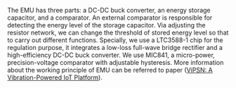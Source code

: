 The EMU has three parts: a DC-DC buck converter, an energy storage capacitor, and a comparator. 
An external comparator is responsible for detecting the energy level of the storage capacitor.
Via adjusting the resistor network, we can change the threshold of stored energy level so that to carry out different functions.
Specially, we use a LTC3588-1 chip for the regulation purpose, it integrates a low-loss full-wave bridge rectifier and a high-efficiency DC-DC buck converter.
We use MIC841, a micro-power, precision-voltage comparator with adjustable hysteresis.
More information about the working principle of EMU can be referred to paper ([ViPSN: A Vibration-Powered IoT Platform](../README.md/#divtop)).
